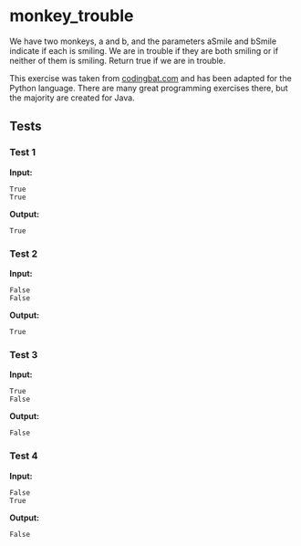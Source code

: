 # monkey_trouble




We have two monkeys, a and b, and the parameters aSmile and bSmile indicate if each is smiling. We are in trouble if they are both smiling or if neither of them is smiling. Return true if we are in trouble.

This exercise was taken from [codingbat.com](https://codingbat.com/prob/p181646) and has been adapted for the Python language. There are many great programming exercises there, but the majority are created for Java.






## Tests
### Test 1
**Input:**
```
True
True
```
**Output:**
```
True
```
### Test 2
**Input:**
```
False
False
```
**Output:**
```
True
```
### Test 3
**Input:**
```
True
False
```
**Output:**
```
False
```
### Test 4
**Input:**
```
False
True
```
**Output:**
```
False
```

